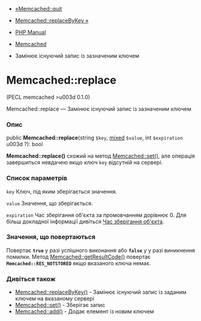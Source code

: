 - [«Memcached::quit](memcached.quit.md)
- [Memcached::replaceByKey »](memcached.replacebykey.md)

- [PHP Manual](index.md)
- [Memcached](class.memcached.md)
- Замінює існуючий запис із зазначеним ключем

# Memcached::replace

(PECL memcached \>u003d 0.1.0)

Memcached::replace — Замінює існуючий запис із зазначеним ключем

### Опис

public **Memcached::replace**(string `$key`,
[mixed](language.types.declarations.md#language.types.declarations.mixed)
`$value`, int `$expiration` u003d ?): bool

**Memcached::replace()** схожий на метод
[Memcached::set()](memcached.set.md), але операція завершиться невдачею
якщо ключ `key` відсутній на сервері.

### Список параметрів

`key`
Ключ, під яким зберігається значення.

`value`
Значення, що зберігається.

`expiration`
Час зберігання об'єкта за промовчанням дорівнює 0. Для більш докладної
інформації дивіться [Час зберігання об'єкта](memcached.expiration.md).

### Значення, що повертаються

Повертає **`true`** у разі успішного виконання або **`false`** у
у разі виникнення помилки. Метод
[Memcached::getResultCode()](memcached.getresultcode.md) повертає
**`Memcached::RES_NOTSTORED`** якщо вказаного ключа немає.

### Дивіться також

- [Memcached::replaceByKey()](memcached.replacebykey.md) - Замінює
існуючий запис із заданим ключем на вказаному сервері
- [Memcached::set()](memcached.set.md) - Зберігає запис
- [Memcached::add()](memcached.add.md) - Додає елемент із новим
ключем
